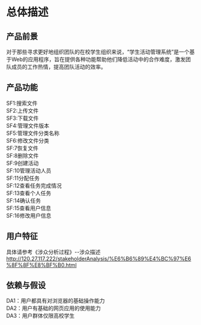 # 总体描述

## 产品前景
对于那些寻求更好地组织团队的在校学生组织来说，“学生活动管理系统”是一个基于Web的应用程序，旨在提供各种功能帮助他们降低活动中的合作难度，激发团队成员的工作热情，提高团队活动的效率。

## 产品功能
SF1:搜索文件<br/>
SF2:上传文件<br/>
SF3:下载文件<br/>
SF4:管理文件版本<br/>
SF5:管理文件分类名称<br/>
SF6:修改文件分类<br/>
SF:7恢复文件<br/>
SF:8删除文件<br/>
SF:9创建活动<br/>
SF:10管理活动人员<br/>
SF:11分配任务<br/>
SF:12查看任务完成情况<br/>
SF:13查看个人任务<br/>
SF:14确认任务<br/>
SF:15查看用户信息<br/>
SF:16修改用户信息<br/>

## 用户特征

具体请参考《涉众分析过程》--涉众描述
http://120.27.117.222/stakeholderAnalysis/%E6%B6%89%E4%BC%97%E6%8F%8F%E8%BF%B0.html

## 依赖与假设

DA1：用户都具有对浏览器的基础操作能力<br/>
DA2：用户有基础的网页应用的使用能力<br/>
DA3：用户群体仅限高校学生 <br/>
